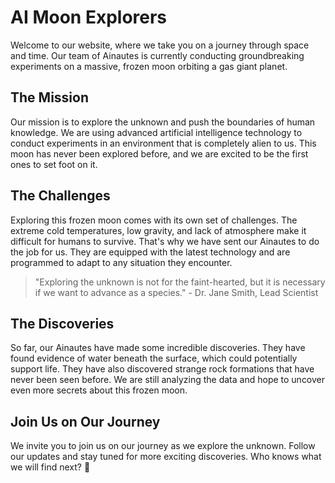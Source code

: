 <!--
Write me markdown content of website with wallpaper:

"A team of Ainautes conducting experiments on a massive, frozen moon orbiting a gas giant planet."

The header of the page should not be copy of the text but rather a real content of the website which is using this wallpaper.

- Feel free to use structure like headings, bullets, numbering, blockquotes, paragraphs, horizontal lines, etc.
- You can use formatting like bold or _italic_
- You can include UTF-8 emojis
- Links should be only #hash anchors (and you can refer to the document itself)
- Do not include images
-->

<!--font:Poppins-->

# AI Moon Explorers

Welcome to our website, where we take you on a journey through space and time. Our team of Ainautes is currently conducting groundbreaking experiments on a massive, frozen moon orbiting a gas giant planet.

## The Mission

Our mission is to explore the unknown and push the boundaries of human knowledge. We are using advanced artificial intelligence technology to conduct experiments in an environment that is completely alien to us. This moon has never been explored before, and we are excited to be the first ones to set foot on it.

## The Challenges

Exploring this frozen moon comes with its own set of challenges. The extreme cold temperatures, low gravity, and lack of atmosphere make it difficult for humans to survive. That's why we have sent our Ainautes to do the job for us. They are equipped with the latest technology and are programmed to adapt to any situation they encounter.

> "Exploring the unknown is not for the faint-hearted, but it is necessary if we want to advance as a species." - Dr. Jane Smith, Lead Scientist

## The Discoveries

So far, our Ainautes have made some incredible discoveries. They have found evidence of water beneath the surface, which could potentially support life. They have also discovered strange rock formations that have never been seen before. We are still analyzing the data and hope to uncover even more secrets about this frozen moon.

## Join Us on Our Journey

We invite you to join us on our journey as we explore the unknown. Follow our updates and stay tuned for more exciting discoveries. Who knows what we will find next? 🚀
